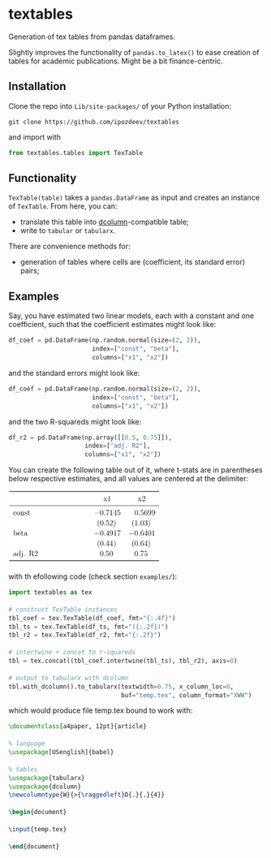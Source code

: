 # textables
Generation of tex tables from pandas dataframes.

Slightly improves the functionality of `pandas.to_latex()` to ease creation of tables for academic publications. Might be a bit finance-centric.

## Installation
Clone the repo into `Lib/site-packages/` of your Python installation:
```
git clone https://github.com/ipozdeev/textables
```
and import with
```python
from textables.tables import TexTable
```

## Functionality
`TexTable(table)` takes a `pandas.DataFrame` as input and creates an instance of `TexTable`. From here, you can:
  * translate this table into [dcolumn](https://ctan.org/pkg/dcolumn?lang=en "LaTeX dcolumn package")-compatible table;
  * write to `tabular` or `tabularx`.
  
 There are convenience methods for:
   * generation of tables where cells are (coefficient, its standard error) pairs;
   
## Examples
Say, you have estimated two linear models, each with a constant and one coefficient, such that the coefficient estimates might look like:
```python
df_coef = pd.DataFrame(np.random.normal(size=(2, 2)),
                       index=["const", "beta"],
                       columns=["x1", "x2"])
```
and the standard errors might look like:
```python
df_coef = pd.DataFrame(np.random.normal(size=(2, 2)),
                       index=["const", "beta"],
                       columns=["x1", "x2"])
```
and the two R-squareds might look like:
```python
df_r2 = pd.DataFrame(np.array([[0.5, 0.75]]),
                     index=["adj. R2"],
                     columns=["x1", "x2"])
```
You can create the following table out of it, where t-stats are in parentheses below respective estimates, and all values are centered at the delimiter:

<img src="https://github.com/ipozdeev/textables/blob/master/examples/example_table.PNG" alt="example table" width="300">

with th efollowing code (check section `examples/`):
```python
import textables as tex

# construct TexTable instances
tbl_coef = tex.TexTable(df_coef, fmt="{:.4f}")
tbl_ts = tex.TexTable(df_ts, fmt="({:.2f})")
tbl_r2 = tex.TexTable(df_r2, fmt="{:.2f}")

# intertwine + concat to r-squareds
tbl = tex.concat((tbl_coef.intertwine(tbl_ts), tbl_r2), axis=0)

# output to tabularx with dcolumn
tbl.with_dcolumn().to_tabularx(textwidth=0.75, x_column_loc=0,
                               buf="temp.tex", column_format="XWW")
```
which would produce file temp.tex bound to work with:
```latex
\documentclass[a4paper, 12pt]{article}

% language
\usepackage[USenglish]{babel}

% tables
\usepackage{tabularx}
\usepackage{dcolumn}
\newcolumntype{W}{>{\raggedleft}D{.}{.}{4}}

\begin{document}

\input{temp.tex}

\end{document}
```
